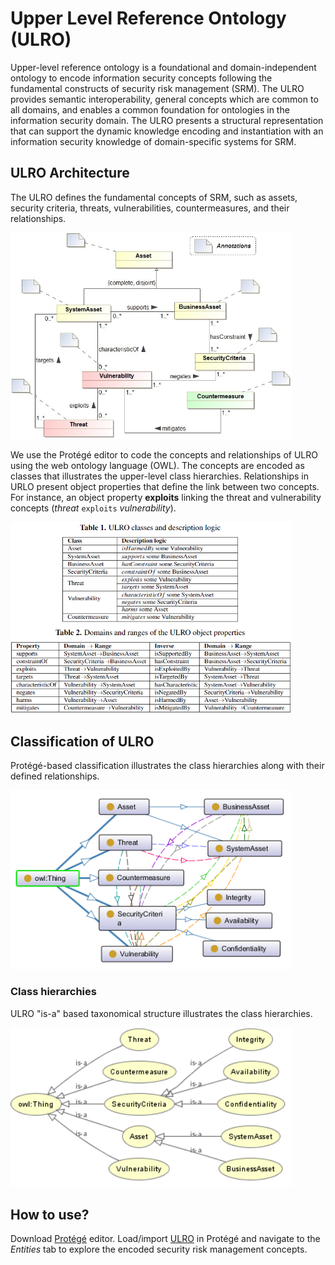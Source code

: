 # Upper Level Reference Ontology (ULRO)

Upper-level reference ontology is a foundational and domain-independent ontology to encode information security concepts following the fundamental constructs of security risk management (SRM). The ULRO provides semantic interoperability, general concepts which are common to all domains, and enables a common foundation for ontologies in the information security domain. The ULRO presents a structural representation that can support the dynamic knowledge encoding and instantiation with an information security knowledge of domain-specific systems for SRM.

## ULRO Architecture
The ULRO defines the fundamental concepts of SRM, such as assets, security criteria, threats, vulnerabilities, countermeasures, and their relationships.

<img src="ulro_architecture.png" width="450" alt="Upper-level reference ontology architecture" title="Upper-level reference ontology architecture"/>

We use the Protégé editor to code the concepts and relationships of ULRO using the web ontology language (OWL). The concepts are encoded as classes that illustrates the upper-level class hierarchies. Relationships in URLO present object properties that define the link between two concepts. For instance, an object property **exploits** linking the threat and  vulnerability concepts (*threat* ``exploits`` *vulnerability*).

<img src="urlo_classes.png" width="450" alt="ULRO classes and description logic" title="ULRO classes and description logic"/>

## Classification of ULRO
Protégé-based classification illustrates the class hierarchies along with their defined relationships.

<img src="ulro_classifications.png" width="450" alt="ULRO Protégé-based classifications" title="ULRO Protégé-based classifications"/>

### Class hierarchies

ULRO "is-a" based taxonomical structure illustrates the class hierarchies.

<img src="ulro.png" width="450" alt="ULRO Protégé-based classifications" title="ULRO Protégé-based classifications"/>

## How to use?
Download [Protégé](https://protege.stanford.edu) editor. Load/import [ULRO](https://mmisw.org/ont/~mubashar/ULRO) in Protégé and navigate to the *Entities* tab to explore the encoded security risk management concepts.